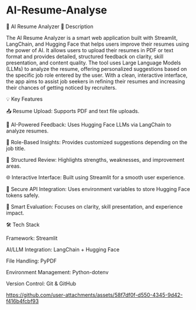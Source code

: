 ﻿# AI-Resume-Analyse

 🧠 AI Resume Analyzer
📝 Description 

The AI Resume Analyzer is a smart web application built with Streamlit, LangChain, and Hugging Face that helps users improve their resumes using the power of AI.
It allows users to upload their resumes in PDF or text format and provides detailed, structured feedback on clarity, skill presentation, and content quality.
The tool uses Large Language Models (LLMs) to analyze the resume, offering personalized suggestions based on the specific job role entered by the user.
With a clean, interactive interface, the app aims to assist job seekers in refining their resumes and increasing their chances of getting noticed by recruiters.

💡 Key Features 

📤 Resume Upload: Supports PDF and text file uploads.

🤖 AI-Powered Feedback: Uses Hugging Face LLMs via LangChain to analyze resumes.

🧩 Role-Based Insights: Provides customized suggestions depending on the job title.

💬 Structured Review: Highlights strengths, weaknesses, and improvement areas.

🌐 Interactive Interface: Built using Streamlit for a smooth user experience.

🔐 Secure API Integration: Uses environment variables to store Hugging Face tokens safely.

🧠 Smart Evaluation: Focuses on clarity, skill presentation, and experience impact.

🛠️ Tech Stack

Framework: Streamlit

AI/LLM Integration: LangChain + Hugging Face

File Handling: PyPDF

Environment Management: Python-dotenv

Version Control: Git & GitHub



https://github.com/user-attachments/assets/58f7df0f-d550-4345-9d42-f416b4fcbf93


